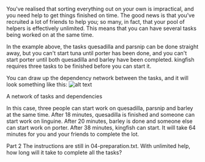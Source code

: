 You've realised that sorting everything out on your own is impractical, and you need help to get things finished on time. The good news is that you've recruited a lot of friends to help you; so many, in fact, that your pool of helpers is effectively unlimited. This means that you can have several tasks being worked on at the same time.

In the example above, the tasks quesadilla and parsnip can be done straight away, but you can't start tuna until porter has been done, and you can't start porter until both quesadilla and barley have been completed. kingfish requires three tasks to be finished before you can start it.

You can draw up the dependency network between the tasks, and it will look something like this:
![alt text](https://raw.githubusercontent.com/username/projectname/branch/path/to/img.png)

A network of tasks and dependencies

In this case, three people can start work on quesadilla, parsnip and barley at the same time. After 18 minutes, quesadilla is finished and someone can start work on linguine. After 20 minutes, barley is done and someone else can start work on porter. After 38 minutes, kingfish can start. It will take 64 minutes for you and your friends to complete the lot. 

Part 2
The instructions are still in 04-preparation.txt. With unlimited help, how long will it take to complete all the tasks?
